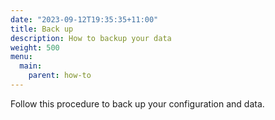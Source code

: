 ```yaml
---
date: "2023-09-12T19:35:35+11:00"
title: Back up
description: How to backup your data 
weight: 500
menu:
  main:
    parent: how-to
---
```



Follow this procedure to back up your configuration and data. 

